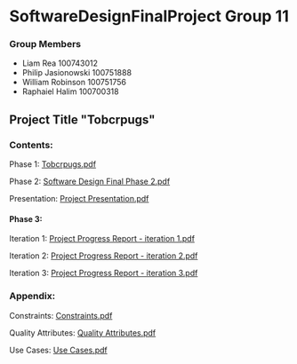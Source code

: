 # SoftwareDesignFinalProject Group 11

### Group Members

* Liam Rea 100743012
* Philip Jasionowski 100751888
* William Robinson 100751756
* Raphaiel Halim 100700318

## Project Title "Tobcrpugs"

### Contents:

Phase 1: [Tobcrpugs.pdf](https://github.com/dashIink/SoftwareDesignFinalProject/blob/main/Phase%201/Tobcurpugs.pdf)

Phase 2: [Software Design Final Phase 2.pdf](https://github.com/dashIink/SoftwareDesignFinalProject/blob/main/Phase%202/Software%20Design%20Final%20Phase%202.pdf)

Presentation: [Project Presentation.pdf](https://github.com/dashIink/SoftwareDesignFinalProject/blob/main/Phase%203/Project%20Presentation.pdf)

#### Phase 3:

Iteration 1: [Project Progress Report - iteration 1.pdf](https://github.com/dashIink/SoftwareDesignFinalProject/blob/main/Phase%203/Project%20Progress%20Report%20-%20iteration%201.pdf)

Iteration 2: [Project Progress Report - iteration 2.pdf](https://github.com/dashIink/SoftwareDesignFinalProject/blob/main/Phase%203/Project%20Progress%20Report%20-%20iteration%202.pdf)

Iteration 3: [Project Progress Report - iteration 3.pdf](https://github.com/dashIink/SoftwareDesignFinalProject/blob/main/Phase%203/Project%20Progress%20Report%20-%20iteration%203.pdf)


### Appendix:

Constraints: [Constraints.pdf](https://github.com/dashIink/SoftwareDesignFinalProject/blob/main/Appendix/Constraints.pdf)

Quality Attributes: [Quality Attributes.pdf](https://github.com/dashIink/SoftwareDesignFinalProject/blob/main/Appendix/Quality%20Attributes.pdf)

Use Cases: [Use Cases.pdf](https://github.com/dashIink/SoftwareDesignFinalProject/blob/main/Appendix/Use%20Cases.pdf)
